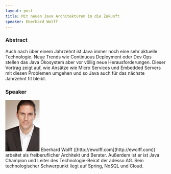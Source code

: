```yaml
---
layout: post
title: Mit neuen Java Architekturen in die Zukunft
speaker: Eberhard Wolff
---
```


### Abstract

Auch nach über einem Jahrzehnt ist Java immer noch eine sehr aktuelle Technologie. Neue Trends wie Continuous Deployment oder Dev Ops stellen das Java Ökosystem aber vor völlig neue Herausforderungen. Dieser Vortrag zeigt auf, wie Ansätze wie Micro Services und Embedded Servers mit diesen Problemen umgehen und so Java auch für das nächste Jahrzehnt fit bleibt.

### Speaker

<img src="/speakerpics/eberhardwolff.jpg" class="speakerpic"/>
Eberhard Wolff ([http://ewolff.com](http://ewolff.com)) arbeitet als freiberuflicher Architekt und Berater. Außerdem ist er ist Java Champion und Leiter des Technologie-Beirat der adesso AG. Sein technologischer Schwerpunkt liegt auf Spring, NoSQL und Cloud.

